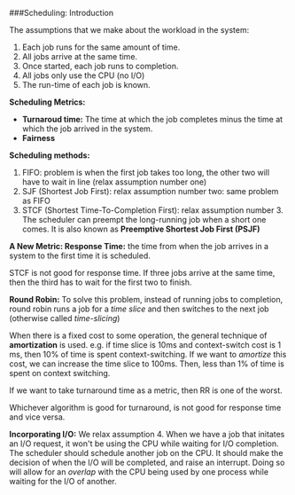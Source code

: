 ###Scheduling: Introduction

The assumptions that we make about the workload in the system:
1. Each job runs for the same amount of time.
2. All jobs arrive at the same time.
3. Once started, each job runs to completion.
4. All jobs only use the CPU (no I/O)
5. The run-time of each job is known.

**Scheduling Metrics:**

- **Turnaroud time:** The time at which the job completes minus the time at
which the job arrived in the system.
- **Fairness**

**Scheduling methods:**
1. FIFO: problem is when the first job takes too long, the other two will have to wait in line (relax assumption number one)
2. SJF (Shortest Job First): relax assumption number two: same problem as FIFO
3. STCF (Shortest Time-To-Completion First): relax assumption number 3.
The scheduler can preempt the long-running job when a short one comes.
It is also known as **Preemptive Shortest Job First (PSJF)**

**A New Metric: Response Time:** the time from when the job arrives in a system
to the first time it is scheduled.

STCF is not good for response time.
If three jobs arrive at the same time, then the third has to wait for the first two to finish.

**Round Robin:** To solve this problem, instead of running jobs to completion,
round robin runs a job for a _time slice_ and then switches to the next job (otherwise called _time-slicing_)


When there is a fixed cost to some operation, the general technique of **amortization**
is used. e.g. if time slice is 10ms and context-switch cost is 1 ms, then 10% of time is spent 
context-switching. If we want to _amortize_ this cost, we can increase the time slice to 100ms.
Then, less than 1% of time is spent on context switching.

If we want to take turnaround time as a metric, then RR is one of the worst.

Whichever algorithm is good for turnaround, is not good for response time and vice versa.

**Incorporating I/O:** We relax assumption 4. When we have a job that initates an I/O request,
it won't be using the CPU while waiting for I/O completion.
The scheduler should schedule another job on the CPU.
It should make the decision of when the I/O will be completed, and raise an interrupt.
Doing so will allow for an _overlap_ with the CPU being used by one process while 
waiting for the I/O of another.